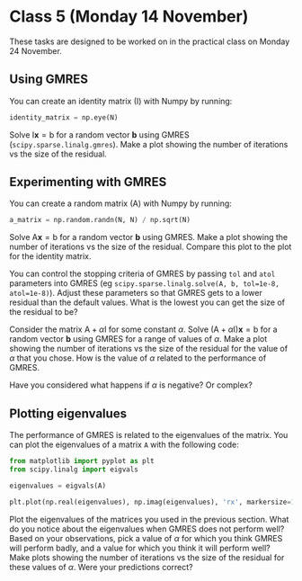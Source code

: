 # Class 5 (Monday 14 November)

These tasks are designed to be worked on in the practical class on Monday 24 November.

## Using GMRES
You can create an identity matrix ($\mathrm{I}$) with Numpy by running:
```python
identity_matrix = np.eye(N)
```

Solve $\mathrm{I}\mathbf{x}=\mathrm{b}$ for a random vector $\mathbf{b}$ using GMRES (`scipy.sparse.linalg.gmres`).
Make a plot showing the number of iterations vs the size of the residual.

## Experimenting with GMRES
You can create a random matrix ($\mathrm{A}$) with Numpy by running:
```python
a_matrix = np.random.randn(N, N) / np.sqrt(N)
```

Solve $\mathrm{A}\mathbf{x}=\mathrm{b}$ for a random vector $\mathbf{b}$ using GMRES.
Make a plot showing the number of iterations vs the size of the residual.
Compare this plot to the plot for the identity matrix.

You can control the stopping criteria of GMRES by passing `tol` and `atol` parameters into GMRES (eg `scipy.sparse.linalg.solve(A, b, tol=1e-8, atol=1e-8)`).
Adjust these parameters so that GMRES gets to a lower residual than the default values. What is the lowest you can get the size of the residual to be?

Consider the matrix $\mathrm{A}+\alpha\mathrm{I}$ for some constant $\alpha$.
Solve $(\mathrm{A}+\alpha\mathrm{I})\mathbf{x}=\mathrm{b}$ for a random vector $\mathbf{b}$ using GMRES
for a range of values of $\alpha$.
Make a plot showing the number of iterations vs the size of the residual for the value of $\alpha$
that you chose. How is the value of $\alpha$ related to the performance of GMRES.

Have you considered what happens if $\alpha$ is negative? Or complex?

## Plotting eigenvalues
The performance of GMRES is related to the eigenvalues of the matrix. You can plot
the eigenvalues of a matrix `A` with the following code:

```python
from matplotlib import pyplot as plt
from scipy.linalg import eigvals

eigenvalues = eigvals(A)

plt.plot(np.real(eigenvalues), np.imag(eigenvalues), 'rx', markersize=1)
```

Plot the eigenvalues of the matrices you used in the previous section. What do you notice about the eigenvalues
when GMRES does not perform well? Based on your observations, pick a value of $\alpha$ for which you think
GMRES will perform badly, and a value for which you think it will perform well? Make plots
showing the number of iterations vs the size of the residual for these values of $\alpha$. Were your predictions correct?
